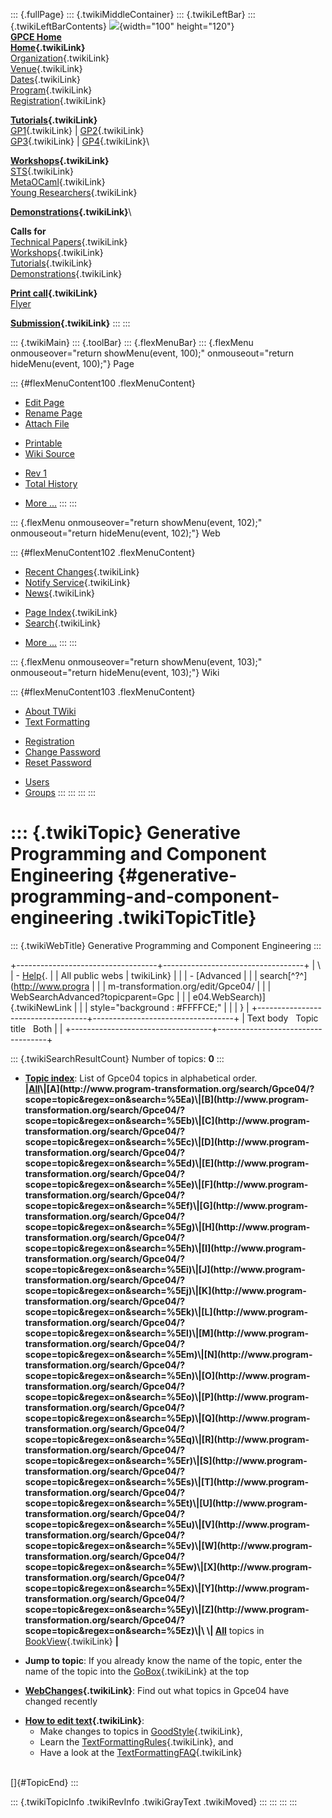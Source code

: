 ::: {.fullPage}
::: {.twikiMiddleContainer}
::: {.twikiLeftBar}
::: {.twikiLeftBarContents}
![](../pub/Gpce04/WebLeftBar/gpce-logo.jpg){width="100" height="120"}\
**[GPCE Home](http://www.gpce.org)**\
**[Home](WebHome){.twikiLink}**\
[Organization](ConferenceOrganization){.twikiLink}\
[Venue](ConferenceVenue){.twikiLink}\
[Dates](ImportantDates){.twikiLink}\
[Program](ConferenceProgram){.twikiLink}\
[Registration](ConferenceRegistration){.twikiLink}

**[Tutorials](GpceTutorials){.twikiLink}**\
[GP1](TutorialGP1){.twikiLink} \| [GP2](TutorialGP2){.twikiLink}\
[GP3](TutorialGP3){.twikiLink} \| [GP4](TutorialGP4){.twikiLink}\

**[Workshops](GpceWorkshops){.twikiLink}**\
[STS](STS){.twikiLink}\
[MetaOCaml](http://www.program-transformation.org/Gpce04/MetaOCaml){.twikiLink}\
[Young
Researchers](http://www.program-transformation.org/Gpce04/YoungResearchers){.twikiLink}

**[Demonstrations](GpceDemonstrations){.twikiLink}**\

**Calls for**\
[Technical Papers](CallForPapers){.twikiLink}\
[Workshops](CallForWorkshops){.twikiLink}\
[Tutorials](CallForTutorials){.twikiLink}\
[Demonstrations](CallForDemonstrations){.twikiLink}

**[Print call](PrintCall){.twikiLink}**\
[Flyer](http://www.cs.uu.nl/~visser/GPCE04-CfC.pdf)

**[Submission](ElectronicSubmission){.twikiLink}**
:::
:::

::: {.twikiMain}
::: {.toolBar}
::: {.flexMenuBar}
::: {.flexMenu onmouseover="return showMenu(event, 100);" onmouseout="return hideMenu(event, 100);"}
Page

::: {#flexMenuContent100 .flexMenuContent}
-   [Edit
    Page](http://www.program-transformation.org/edit/Gpce04/WebSearch?t=1536827622)
-   [Rename
    Page](http://www.program-transformation.org/rename/Gpce04/WebSearch)
-   [Attach
    File](http://www.program-transformation.org/attach/Gpce04/WebSearch)

<!-- -->

-   [Printable](http://www.program-transformation.org/view/Gpce04/WebSearch?skin=print.pattern)
-   [Wiki
    Source](http://www.program-transformation.org/view/Gpce04/WebSearch?skin=text&raw=on&contenttype=text/plain)

<!-- -->

-   [Rev
    1](http://www.program-transformation.org/view/Gpce04/WebSearch?rev=1.1)
-   [Total
    History](http://www.program-transformation.org/rdiff/Gpce04/WebSearch)

<!-- -->

-   [More
    \...](http://www.program-transformation.org/oops/Gpce04/WebSearch?template=oopsmore&param1=1.1&param2=1.1)
:::
:::

::: {.flexMenu onmouseover="return showMenu(event, 102);" onmouseout="return hideMenu(event, 102);"}
Web

::: {#flexMenuContent102 .flexMenuContent}
-   [Recent Changes](WebChanges){.twikiLink}
-   [Notify Service](WebNotify){.twikiLink}
-   [News](WebNews){.twikiLink}

<!-- -->

-   [Page Index](WebIndex){.twikiLink}
-   [Search](WebSearch){.twikiLink}

<!-- -->

-   [More
    \...](http://www.program-transformation.org/oops/Gpce04/WebSearch?template=oopsmore&param1=1.1&param2=1.1)
:::
:::

::: {.flexMenu onmouseover="return showMenu(event, 103);" onmouseout="return hideMenu(event, 103);"}
Wiki

::: {#flexMenuContent103 .flexMenuContent}
-   [About
    TWiki](http://www.program-transformation.org/view/TWiki/WebHome)
-   [Text
    Formatting](http://www.program-transformation.org/view/TWiki/TextFormattingRules)

<!-- -->

-   [Registration](http://www.program-transformation.org/view/TWiki/TWikiRegistration)
-   [Change
    Password](http://www.program-transformation.org/view/TWiki/ChangePassword)
-   [Reset
    Password](http://www.program-transformation.org/view/TWiki/ResetPassword)

<!-- -->

-   [Users](http://www.program-transformation.org/view/Main/TWikiUsers)
-   [Groups](http://www.program-transformation.org/view/Main/TWikiGroups)
:::
:::
:::
:::

::: {.twikiTopic}
Generative Programming and Component Engineering {#generative-programming-and-component-engineering .twikiTopicTitle}
================================================

::: {.twikiWebTitle}
Generative Programming and Component Engineering
:::

+-----------------------------------+-----------------------------------+
| \                                 | -   [Help](../TWiki/SearchHelp){. |
| All public webs                   | twikiLink}                        |
|                                   | -   [Advanced                     |
|                                   |     search[^?^](http://www.progra |
|                                   | m-transformation.org/edit/Gpce04/ |
|                                   | WebSearchAdvanced?topicparent=Gpc |
|                                   | e04.WebSearch)]{.twikiNewLink     |
|                                   |     style="background : #FFFFCE;" |
|                                   | }                                 |
+-----------------------------------+-----------------------------------+
| Text body   Topic title   Both    |                                   |
+-----------------------------------+-----------------------------------+

::: {.twikiSearchResultCount}
Number of topics: **0**
:::

-   **[Topic
    index](http://www.program-transformation.org/search/Gpce04/?scope=topic&regex=on&search=\.*)**:
    List of Gpce04 topics in alphabetical order.\
    **\|[All](http://www.program-transformation.org/search/Gpce04/?scope=topic&regex=on&search=\.*)\|[A](http://www.program-transformation.org/search/Gpce04/?scope=topic&regex=on&search=%5Ea)\|[B](http://www.program-transformation.org/search/Gpce04/?scope=topic&regex=on&search=%5Eb)\|[C](http://www.program-transformation.org/search/Gpce04/?scope=topic&regex=on&search=%5Ec)\|[D](http://www.program-transformation.org/search/Gpce04/?scope=topic&regex=on&search=%5Ed)\|[E](http://www.program-transformation.org/search/Gpce04/?scope=topic&regex=on&search=%5Ee)\|[F](http://www.program-transformation.org/search/Gpce04/?scope=topic&regex=on&search=%5Ef)\|[G](http://www.program-transformation.org/search/Gpce04/?scope=topic&regex=on&search=%5Eg)\|[H](http://www.program-transformation.org/search/Gpce04/?scope=topic&regex=on&search=%5Eh)\|[I](http://www.program-transformation.org/search/Gpce04/?scope=topic&regex=on&search=%5Ei)\|[J](http://www.program-transformation.org/search/Gpce04/?scope=topic&regex=on&search=%5Ej)\|[K](http://www.program-transformation.org/search/Gpce04/?scope=topic&regex=on&search=%5Ek)\|[L](http://www.program-transformation.org/search/Gpce04/?scope=topic&regex=on&search=%5El)\|[M](http://www.program-transformation.org/search/Gpce04/?scope=topic&regex=on&search=%5Em)\|[N](http://www.program-transformation.org/search/Gpce04/?scope=topic&regex=on&search=%5En)\|[O](http://www.program-transformation.org/search/Gpce04/?scope=topic&regex=on&search=%5Eo)\|[P](http://www.program-transformation.org/search/Gpce04/?scope=topic&regex=on&search=%5Ep)\|[Q](http://www.program-transformation.org/search/Gpce04/?scope=topic&regex=on&search=%5Eq)\|[R](http://www.program-transformation.org/search/Gpce04/?scope=topic&regex=on&search=%5Er)\|[S](http://www.program-transformation.org/search/Gpce04/?scope=topic&regex=on&search=%5Es)\|[T](http://www.program-transformation.org/search/Gpce04/?scope=topic&regex=on&search=%5Et)\|[U](http://www.program-transformation.org/search/Gpce04/?scope=topic&regex=on&search=%5Eu)\|[V](http://www.program-transformation.org/search/Gpce04/?scope=topic&regex=on&search=%5Ev)\|[W](http://www.program-transformation.org/search/Gpce04/?scope=topic&regex=on&search=%5Ew)\|[X](http://www.program-transformation.org/search/Gpce04/?scope=topic&regex=on&search=%5Ex)\|[Y](http://www.program-transformation.org/search/Gpce04/?scope=topic&regex=on&search=%5Ey)\|[Z](http://www.program-transformation.org/search/Gpce04/?scope=topic&regex=on&search=%5Ez)\|\
    \|
    [All](http://www.program-transformation.org/search/Gpce04/?scope=topic&regex=on&bookview=on&search=\.*)**
    topics in [BookView](../TWiki/BookView){.twikiLink} **\|**

<!-- -->

-   **Jump to topic**: If you already know the name of the topic, enter
    the name of the topic into the [GoBox](../TWiki/GoBox){.twikiLink}
    at the top

<!-- -->

-   **[WebChanges](../TWiki/WebChanges){.twikiLink}**: Find out what
    topics in Gpce04 have changed recently

<!-- -->

-   **[How to edit text](../TWiki/GoodStyle){.twikiLink}**:
    -   Make changes to topics in
        [GoodStyle](../TWiki/GoodStyle){.twikiLink},
    -   Learn the
        [TextFormattingRules](../TWiki/TextFormattingRules){.twikiLink},
        and
    -   Have a look at the
        [TextFormattingFAQ](../TWiki/TextFormattingFAQ){.twikiLink}

\
[]{#TopicEnd}
:::

::: {.twikiTopicInfo .twikiRevInfo .twikiGrayText .twikiMoved}
:::
:::
:::
:::
